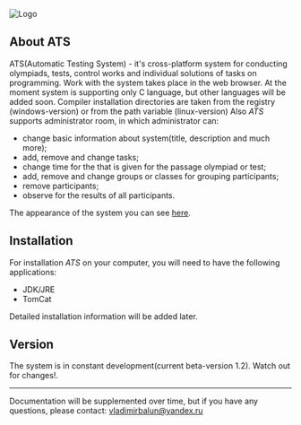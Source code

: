 ![Logo](ATS.jpg "Automatic Testing System of olympiad/school/university
 programs in different programming languages")

## About ATS

ATS(Automatic Testing System) - it's cross-platform system for conducting olympiads, tests, 
control works and individual solutions of tasks on programming. Work with the system takes
place in the web browser. At the moment system is supporting only C language, but other 
languages will be added soon. Compiler installation directories are taken from the registry 
(windows-version) or from the path variable (linux-version) Also *ATS* supports 
administrator room, in which administrator can:
- change basic information about system(title, description and much more); 
- add, remove and change tasks;
- change time for the that is given for the passage olympiad or test;
- add, remove and change groups or classes for grouping participants;
- remove participants;
- observe for the results of all participants.

The appearance of the system you can see 
[here](https://github.com/VladimirBalun/ATS/screenshots).

## Installation
For installation *ATS* on your computer, you will need to have the following
applications:
- JDK/JRE
- TomCat

Detailed installation information will be added later.

## Version
The system is in constant development(current beta-version 1.2). Watch out for changes!. 
____
Documentation will be supplemented over time, but if you have any questions, please 
contact: vladimirbalun@yandex.ru

